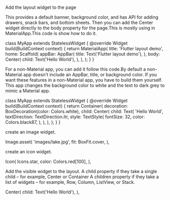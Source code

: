 Add the layout widget to the page

This provides a default banner, background color, and has API for adding drawers, snack bars, and bottom sheets.
Then you can add the Center widget directly to the body property for the page.This is mostly using in MaterialApp.This code is show how to do it.

class MyApp extends StatelessWidget {
  @override
  Widget build(BuildContext context) {
    return MaterialApp(
      title: 'Flutter layout demo',
      home: Scaffold(
        appBar: AppBar(
          title: Text('Flutter layout demo'),
        ),
        body: Center(
          child: Text('Hello World'),
        ),
      ),
    );
  }
}

For a non-Material app, you can add it follow this code.By default a non-Material app doesn’t include an AppBar, title, or background color. If you want these features in a non-Material app, you have to build them yourself.
This app changes the background color to white and the text to dark grey to mimic a Material app.

class MyApp extends StatelessWidget {
  @override
  Widget build(BuildContext context) {
    return Container(
      decoration: BoxDecoration(color: Colors.white),
      child: Center(
        child: Text(
          'Hello World',
          textDirection: TextDirection.ltr,
          style: TextStyle(
            fontSize: 32,
            color: Colors.black87,
          ),
        ),
      ),
    );
  }
}

create an image widget.

Image.asset(
  'images/lake.jpg',
  fit: BoxFit.cover,
),

create an icon widget.

Icon(
  Icons.star,
  color: Colors.red[100],
),

Add the visible widget to the layout.
A child property if they take a single child – for example, Center or Container
A children property if they take a list of widgets – for example, Row, Column, ListView, or Stack.

Center(
  child: Text('Hello World'),
),